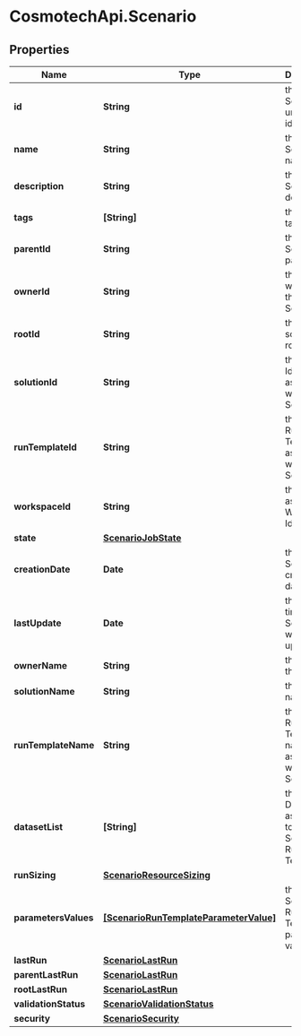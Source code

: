# CosmotechApi.Scenario

## Properties

Name | Type | Description | Notes
------------ | ------------- | ------------- | -------------
**id** | **String** | the Scenario unique identifier | [optional] [readonly] 
**name** | **String** | the Scenario name | [optional] 
**description** | **String** | the Scenario description | [optional] 
**tags** | **[String]** | the list of tags | [optional] 
**parentId** | **String** | the Scenario parent id | [optional] 
**ownerId** | **String** | the user id which own this Scenario | [optional] [readonly] 
**rootId** | **String** | the scenario root id | [optional] [readonly] 
**solutionId** | **String** | the Solution Id associated with this Scenario | [optional] [readonly] 
**runTemplateId** | **String** | the Solution Run Template Id associated with this Scenario | [optional] 
**workspaceId** | **String** | the associated Workspace Id | [optional] [readonly] 
**state** | [**ScenarioJobState**](ScenarioJobState.md) |  | [optional] 
**creationDate** | **Date** | the Scenario creation date | [optional] [readonly] 
**lastUpdate** | **Date** | the last time a Scenario was updated | [optional] [readonly] 
**ownerName** | **String** | the name of the owner | [optional] [readonly] 
**solutionName** | **String** | the Solution name | [optional] [readonly] 
**runTemplateName** | **String** | the Solution Run Template name associated with this Scenario | [optional] [readonly] 
**datasetList** | **[String]** | the list of Dataset Id associated to this Scenario Run Template | [optional] 
**runSizing** | [**ScenarioResourceSizing**](ScenarioResourceSizing.md) |  | [optional] 
**parametersValues** | [**[ScenarioRunTemplateParameterValue]**](ScenarioRunTemplateParameterValue.md) | the list of Solution Run Template parameters values | [optional] 
**lastRun** | [**ScenarioLastRun**](ScenarioLastRun.md) |  | [optional] 
**parentLastRun** | [**ScenarioLastRun**](ScenarioLastRun.md) |  | [optional] 
**rootLastRun** | [**ScenarioLastRun**](ScenarioLastRun.md) |  | [optional] 
**validationStatus** | [**ScenarioValidationStatus**](ScenarioValidationStatus.md) |  | [optional] 
**security** | [**ScenarioSecurity**](ScenarioSecurity.md) |  | [optional] 


